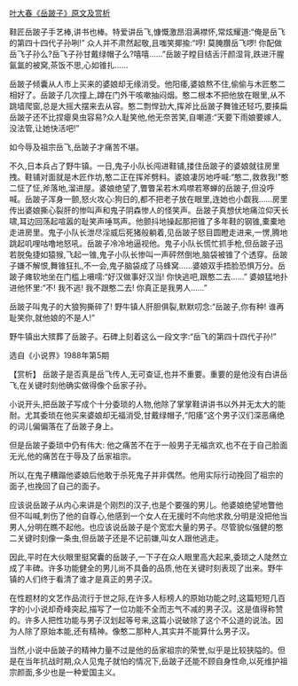 [叶大春《岳跛子》原文及赏析](https://www.vrrw.net/wx/15171.html)

鞋匠岳跛子手艺棒,讲书也棒。特爱讲岳飞,慷慨激昂泪满襟怀,常炫耀道:“俺是岳飞的第四十四代子孙咧!” 众人并不肃然起敬,且嗤笑揶揄:“哼! 莫腌臢岳飞啰! 你配做岳飞子孙么?岳飞子孙甘戴绿帽子么?嘻嘻……”岳跛子瞠目结舌汗颜湿背,跌进汗腥氤氲的被窝,茶饭不思,心如锥扎……

岳跛子倾囊从人市上买来的婆娘却无缘消受。他阳痿,婆娘熬不住,偷偷与木匠憨二相好了。岳跛子几次撞上,蹲在门外干咳嗽抽闷烟。憨二根本不把他放在眼里,从不跳墙爬窗,总是大摇大摆来去从容。憨二剽悍劲大,挥斧比岳跛子舞锥还轻巧,要揍扁岳跛子还不比捏瘪臭虫容易?众人耻笑他,他无奈苦笑,自嘲道:“天要下雨娘要嫁人,没法管,让她快活吧!”

如今辱及祖宗岳飞,岳跛子才痛苦不堪。

不久,日本兵占了野牛镇。一日,鬼子小队长闯进鞋铺,搂住岳跛子的婆娘就往房里拽。鞋铺对面就是木匠作坊,憨二正在挥斧劈料。婆娘凄厉地呼喊:“憨二,救救我!”憨二怔了怔,斧落地,溜进屋。婆娘绝望了,瞥瞥呆若木鸡噤若寒蝉的岳跛子,但没呼喊。岳跛子浑身一颤,怒火攻心:狗日的,都不把老子放在眼里,连她也小觑我……房里传出婆娘撕心裂肝的惨叫声和鬼子阴森惨人的怪笑声。岳跛子真想伏地痛泣仰天长啸,耳边回荡起喧嚣的耻笑声唾骂声。他颤抖地操起那把锥了多年鞋的钢锥,橐橐地走进房里。鬼子小队长泄尽淫威后死猪般躺着,见岳跛子怒目圆瞪走进来,一愣,腾地跳起叽哩咕噜地怒吼。岳跛子冷冷地逼视他。鬼子小队长慌忙抓手枪,但岳跛子迅若脱兔捷如猿猴,飞起一锥,鬼子小队长惨叫一声砰然倒地,脑袋被锥了个透穿。岳跛子嫌不解恨,舞锥狂扎,不一会,鬼子脑袋成了马蜂窝……婆娘双手捂脸恐惧万分。岳跛子瘫软地坐在门槛上嗫嚅:“好汉做事好汉当! 你快逃吧,跟憨二去……” 婆娘猛地扑进他怀里:“不! 我不逃! 我不跟憨二去! 你真正是我男人……”

岳跛子叫鬼子的大狼狗撕碎了! 野牛镇人肝胆俱裂,默默叨念:“岳跛子,你有种! 谁再耻笑你,就他娘的不是人!”

野牛镇出大殡葬了岳跛子。石碑上刻着这么一段文字:“岳飞的第四十四代子孙!”

选自《小说界》1988年第5期



【赏析】 岳跛子是否真是岳飞传人,无可查证,也并不重要。重要的是他没有白讲岳飞,在关键时刻他确实做得像个岳家子孙。

小说开头,把岳跛子写成个十分委琐的人物,他除了掌掌鞋讲讲书以外并无太大的能耐。尤其委琐在他买来婆娘却无福消受,甘戴绿帽子,“阳痿”这个男子汉们深恶痛绝的词儿偏偏落在了岳跛子身上。

但是岳跛子委琐中仍有伟大: 他之痛苦不在于一般男子无福贪欢,也不在于自己脸面无光,他的痛苦在于辱及了岳家祖宗。

所以,在鬼子糟蹋他婆娘后他敢于杀死鬼子并非偶然。他用实际行动挽回了祖宗的面子,也挽回了自己的面子。

应该说岳跛子从内心来讲是个刚烈的汉子,也是个要强的男儿。他婆娘绝望地瞥他但不叫喊,刺伤了他的自尊心,他感到一个女人在无援时不向他求救,分明是没把他当男人,分明在瞧不起他。也应该说岳跛子是个宽宏大量的男子。尽管貌似强健的憨二关键时刻像一条虫,但岳跛子还是不记前嫌,叫女人跟他逃走。

因此,平时在大伙眼里挺窝囊的岳跛子,一下子在众人眼里高大起来,委琐之人陡然立成了丰碑。许多功能健全的男儿尚不具备的品质,他在关键时刻表现了出来。野牛镇的人们终于看清了谁才是真正的男子汉。

在性题材的文艺作品流行于世之际,在许多人标榜人的原始功能之时,这篇短短几百字的小小说却奇峰突起,描写了一位功能不全而志气不减的男子汉。这是值得称赞的。许多人把性功能与男子汉划起等号来,这篇小说破除了这个不公道的说法。因为人除了原始本能,还有精神。像憨二那种人,其实并不能算什么男子汉。

当然,小说中岳跛子的精神力量不过是他的岳家祖宗的荣誉,似乎是比较狭隘的。但是在当年抗战时期,众人见鬼子就怕的情况下,岳跛子还能不顾自身性命,以死维护祖宗颜面,多少也是一种爱国主义。

